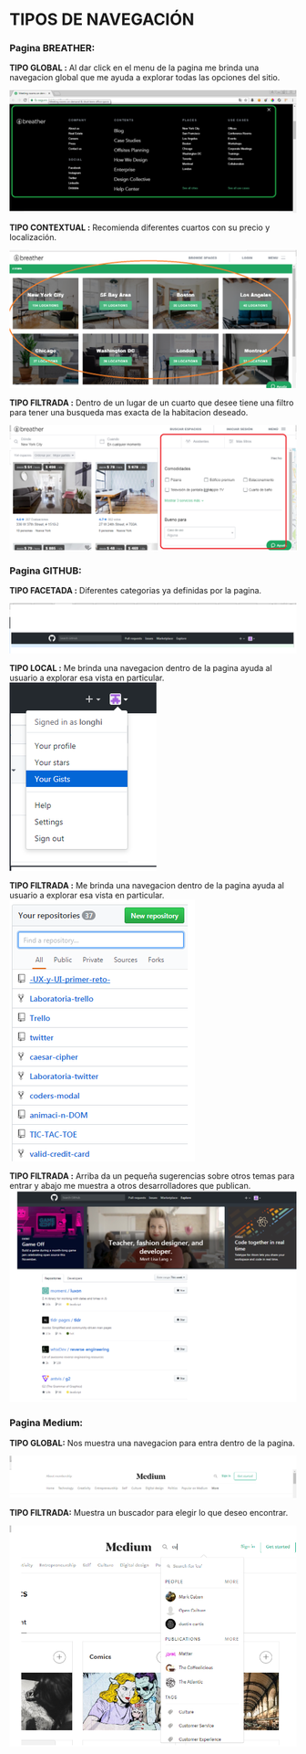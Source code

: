 # TIPOS DE NAVEGACIÓN
###  Pagina BREATHER:
 **TIPO GLOBAL :** Al dar click en el menu de la pagina me brinda una navegacion global  que me ayuda a explorar todas las opciones del sitio.

![imagen](assets/images/nglobal.png)

**TIPO CONTEXTUAL :** Recomienda diferentes cuartos con su precio y localización.

![imagen](assets/images/ncontextual.png)

 **TIPO FILTRADA :** Dentro de un lugar de un cuarto que desee tiene una filtro para tener una busqueda mas exacta de la habitacion deseado.

![imagen](assets/images/nfiltro.png)

### Pagina GITHUB:

 **TIPO FACETADA :** Diferentes categorias ya definidas por la pagina.

![imagen](assets/images/gitfacetada.png)


 **TIPO LOCAL :** Me brinda una navegacion dentro de la pagina  ayuda al usuario a explorar esa vista en particular.
![imagen](assets/images/gitlocal.png)


 **TIPO FILTRADA :** Me brinda una navegacion dentro de la pagina  ayuda al usuario a explorar esa vista en particular.
![imagen](assets/images/gitfiltrada.png)

**TIPO FILTRADA :** Arriba da un pequeña sugerencias sobre otros temas para entrar y abajo me muestra a otros desarrolladores que publican.
![imagen](assets/images/gitcontextual.png)

### Pagina Medium:

 **TIPO GLOBAL:** Nos muestra una navegacion para entra dentro de la pagina.

![imagen](assets/images/global.png)

**TIPO FILTRADA:** Muestra un buscador para elegir lo que deseo encontrar.

![imagen](assets/images/filtro.png)
